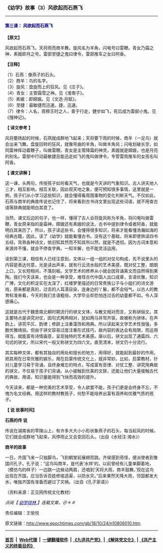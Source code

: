 ### 《幼学》故事（3）风欲起而石燕飞
------------------------

<h4>
 <span style="color: #000080;">
  <strong>
   第三课：
  </strong>
  <strong>
   风欲起而石燕飞
  </strong>
 </span>
</h4>
<p>
 <strong>
  【原文】
 </strong>
</p>
<p>
 风欲起而石燕飞，天将雨而商羊舞。旋风名为羊角，闪电号曰雷鞭。青女乃霜之神，素娥即月之号。雷部至捷之鬼曰律令，雷部推车之女曰阿香。
</p>
<p>
 <strong>
  【注释】
 </strong>
</p>
<p>
 （1）石燕：像燕子的石头。
 <br/>
 （2）商羊：鸟的名字。
 <br/>
 （3）旋风：盘旋而上的狂风。见《庄子》。
 <br/>
 （4）青女：主管霜雪之神。见《淮南子》。
 <br/>
 （5）素娥：即嫦娥。见《文选‧月赋》。
 <br/>
 （6）至捷：最敏捷而迅速。捷，迅速。
 <br/>
 （7）律令：人名，周穆王时之人，善于行走，健步如飞，死后成为雷部小鬼。见《搜神记》。
</p>
<p>
 <strong>
  【
 </strong>
 <strong>
  译文参考
 </strong>
 <strong>
  】
 </strong>
</p>
<p>
 风将要扬起的时候，石燕就成群地飞起来；天将要下雨的时候，商羊（一足鸟）就会出来飞舞。盘旋回转的狂风，就像弯曲的羊角，叫做羊角风；闪电划破长空，如同雷神挥动着鞭子，叫做雷鞭。青女是主管降霜的神灵，素娥就是嫦娥，也是月亮的别名。雷部中行动最敏捷且能迅走如飞的鬼叫做律令，专管雷雨推车的女孩名叫阿香。
</p>
<p>
 <strong>
  【
 </strong>
 <strong>
  课文讲解
 </strong>
 <strong>
  】
 </strong>
</p>
<p>
 这一课，头两句，传授孩子如何看天气，也就是今天讲的气象知识。古人讲天地人三才，相互影响，相互关联，因此观天地之象，便可预知很多事情，这里就是一例，孩子们从小学习这些知识，就会懂得看周围事物的变化判断天气。不仅如此，石燕与商羊的典故传说也记住了，将来看到古书诗文里出现这些词语，就不用查古语等辞典就能明白其意了。
</p>
<p>
 当然，课文后边的句子，也一样，懂得了古人会将旋风称为羊角，将闪电叫做雷鞭，青女原来指的是霜神，嫦娥还有素娥的说法，古书中提到律令或者阿香，就能明白其来历了，所以，孩子读这些书，会懂得很多知识，将来才能看懂浩瀚如海的经典古籍，因此，读了《幼学》就能看懂古书。没有这个基础，将来即使熟读四书五经，背熟各种诗文，依旧知其然而不知其所以然，就是不透彻。因为古词本意和来源并不懂，就会不停查字典，一知半解，也不能灵活运用。
</p>
<p>
 读到第三课，相信有人已经注意到，文体以一组一组的对仗句构成，先不说里头的内容是表达何意，光是读出声来，就有行云流水般的艺术美感，既对仗工整，朗朗上口，又长短相间，不落刻板。文学艺术的修养从小就会因背诵美文而自然得到熏陶。我们今天读来，也会是一种享受，难怪古代中国人出口成章，言语优雅，知识广博，文化的积淀实在太深了，红楼梦里描述的日常贵族公子与小姐们的诗文游戏，原来都是真的，过去的人耳濡目染，连身边的丫鬟，都不会俗气。以古人的教育标准来看，今天的我们言语粗俗，大学毕业却恐怕连过去的幼童都不如。令人深感痛心。
</p>
<p>
 这就是古代于魏晋南北朝时期流行的骈文文体，与散文相对而言，又称骈俪文。其主要特点是讲究对仗，因句式两两相对，犹如两马并驾齐驱，故被称为骈体。在声韵上，讲究平仄、韵律；修辞上注重藻饰和用典。所以读起来文学艺术性很强，多数优雅绮丽。但由于骈文容易过度注重形式技巧，故内容的表达会有局限，而运用得当，就能富有诗情画意，呈现独特的艺术美感。唐以后，骈文出现了通篇四、六句式的骈文，所以宋代一般又称骈文为四六文。直至清末，骈文仍十分流行。
</p>
<p>
 其实每种文体，都有其独自的用处和擅长的地方，用得好，就能起到最妙的作用，把其用在日常优雅的娱乐，用在启蒙传统文化上，就非常妙。比如，启蒙教材，针对儿童学习易于背诵，且终身难忘的特点，写成富有音律、对仗工整、讲究用典故的骈文，不仅易于孩子们背诵，从小接触到优美的文辞，还能让他们大量接触古代的典故、用语，知识量能得到飞快而高效的提升。
</p>
<p>
 今天读来，都是一种完美的艺术享受，令人欲罢不能，孩子们更是会终身不忘，不愧为名文经典。用这样的教材教孩子，何愁不能培养出富有涵养和优雅气质的孩子。
</p>
<p>
 <strong>
  【
 </strong>
 <strong>
  说
 </strong>
 <strong>
  故事时间】
 </strong>
</p>
<p>
 <strong>
  石燕的传
 </strong>
 <strong>
  说
 </strong>
</p>
<p>
 传说在湖南省的零陵山上，有许多大大小小形状象燕子的石头，每当起风的时候，它们就会成群地飞起来，风停雨止又会变回石头。（出自《水经注‧湘水》）
</p>
<p>
 <strong>
  商羊的故事
 </strong>
</p>
<p>
 一日，齐国飞来一只独脚鸟，飞到朝堂前展翅而跳。齐侯感到奇怪，便派使者到鲁国问孔子。孔子说：“这鸟叫商羊，是代表‘水祥’的。以前曾经有儿童单脚着地，（模仿鸟的样子）一边跳一边耸动两肩，还唱到‘天将大雨，商羊鼓舞。’现在这鸟出现在齐国，应当告诉百姓修堤造渠，以防水灾。”后来果然天降大雨，邻国都发大水，唯独齐国有准备而避过了灾祸。（出自《孔子家语》）
</p>
<p>
 （资料来源：正见网传统文化教材）
</p>
<p>
 <em>
  点阅【
  <span style="color: #000080;">
   <a href="https://www.epochtimes.com/gb/tag/%E5%B9%BC%E5%AD%B8%E7%93%8A%E6%9E%97.html" style="color: #000080;">
    幼学琼林
   </a>
  </span>
  】连载文章。＠＊＃
 </em>
</p>
<p>
 责任编辑：王愉悦
</p>

原文链接：http://www.epochtimes.com/gb/18/10/24/n10806010.htm


------------------------
#### [首页](https://github.com/gfw-breaker/banned-news/blob/master/README.md) &nbsp;|&nbsp; [Web代理](https://github.com/labour-camp/helloworld) &nbsp;|&nbsp; [一键翻墙软件](https://github.com/gfw-breaker/nogfw/blob/master/README.md) &nbsp;| [《九评共产党》](https://github.com/gfw-breaker/9ping.md/blob/master/README.md#九评之一评共产党是什么) | [《解体党文化》](https://github.com/gfw-breaker/jtdwh.md/blob/master/README.md) | [《共产主义的终极目的》](https://github.com/gfw-breaker/gczydzjmd.md/blob/master/README.md)

